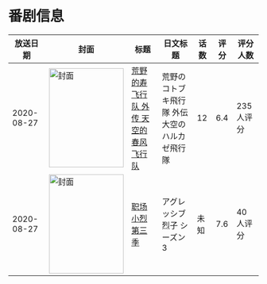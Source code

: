 # 番剧信息

|放送日期|封面|标题|日文标题|话数|评分|评分人数|
|---|---|---|---|---|---|---|
|2020-08-27|<img src="//lain.bgm.tv/pic/cover/c/ed/6c/279048_7zUJZ.jpg" alt="封面" style="width:150px;height:200px;object-fit:cover;">|[荒野的寿飞行队 外传 天空的春风飞行队](https://bangumi.tv/subject/279048)|荒野のコトブキ飛行隊 外伝 大空のハルカゼ飛行隊|12|6.4|235人评分|
|2020-08-27|<img src="//lain.bgm.tv/pic/cover/c/15/17/288274_ley82.jpg" alt="封面" style="width:150px;height:200px;object-fit:cover;">|[职场小烈 第三季](https://bangumi.tv/subject/288274)|アグレッシブ烈子 シーズン3|未知|7.6|40人评分|
